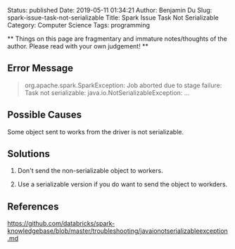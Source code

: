 Status: published
Date: 2019-05-11 01:34:21
Author: Benjamin Du
Slug: spark-issue-task-not-serializable
Title: Spark Issue Task Not Serializable
Category: Computer Science
Tags: programming

**
Things on this page are fragmentary and immature notes/thoughts of the author.
Please read with your own judgement!
**

## Error Message

> org.apache.spark.SparkException: Job aborted due to stage failure: Task not serializable: java.io.NotSerializableException: ...

## Possible Causes

Some object sent to works from the driver is not serializable. 

## Solutions

1. Don't send the non-serializable object to workers.

2. Use a serializable version if you do want to send the object to workders.

## References

https://github.com/databricks/spark-knowledgebase/blob/master/troubleshooting/javaionotserializableexception.md
